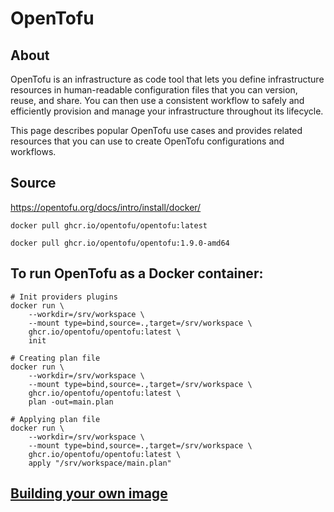 # OpenTofu

## About

OpenTofu is an infrastructure as code tool that lets you define infrastructure resources in human-readable configuration files that you can version, reuse, and share. You can then use a consistent workflow to safely and efficiently provision and manage your infrastructure throughout its lifecycle.

This page describes popular OpenTofu use cases and provides related resources that you can use to create OpenTofu configurations and workflows.

## Source
https://opentofu.org/docs/intro/install/docker/

`docker pull ghcr.io/opentofu/opentofu:latest`

`docker pull ghcr.io/opentofu/opentofu:1.9.0-amd64`

## To run OpenTofu as a Docker container:

```
# Init providers plugins
docker run \
    --workdir=/srv/workspace \
    --mount type=bind,source=.,target=/srv/workspace \
    ghcr.io/opentofu/opentofu:latest \
    init

# Creating plan file
docker run \
    --workdir=/srv/workspace \
    --mount type=bind,source=.,target=/srv/workspace \
    ghcr.io/opentofu/opentofu:latest \
    plan -out=main.plan

# Applying plan file
docker run \
    --workdir=/srv/workspace \
    --mount type=bind,source=.,target=/srv/workspace \
    ghcr.io/opentofu/opentofu:latest \
    apply "/srv/workspace/main.plan"
```

## [Building your own image](https://opentofu.org/docs/intro/install/docker/#building-your-own-image)

